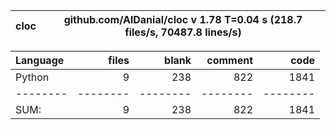cloc|github.com/AlDanial/cloc v 1.78  T=0.04 s (218.7 files/s, 70487.8 lines/s)
--- | ---

Language|files|blank|comment|code
:-------|-------:|-------:|-------:|-------:
Python|9|238|822|1841
--------|--------|--------|--------|--------
SUM:|9|238|822|1841
